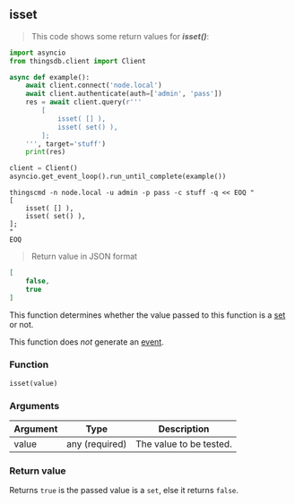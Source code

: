 ## isset

> This code shows some return values for ***isset()***:

```python
import asyncio
from thingsdb.client import Client

async def example():
    await client.connect('node.local')
    await client.authenticate(auth=['admin', 'pass'])
    res = await client.query(r'''
        [
            isset( [] ),
            isset( set() ),
        ];
    ''', target='stuff')
    print(res)

client = Client()
asyncio.get_event_loop().run_until_complete(example())
```

```shell
thingscmd -n node.local -u admin -p pass -c stuff -q << EOQ "
[
    isset( [] ),
    isset( set() ),
];
"
EOQ
```

> Return value in JSON format

```json
[
    false,
    true
]
```

This function determines whether the value passed to this function
is a [set](#set-type) or not.

This function does *not* generate an [event](#events).

### Function
`isset(value)`

### Arguments
Argument | Type | Description
-------- | ---- | -----------
value | any (required) | The value to be tested.

### Return value
Returns `true` is the passed value is a `set`, else it returns `false`.
